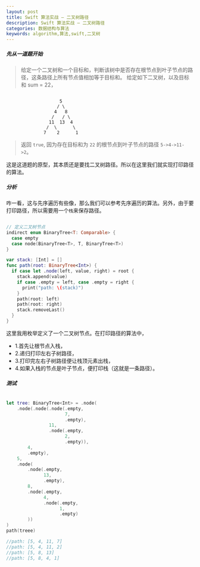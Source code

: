 ```yaml
---
layout: post
title: Swift 算法实战 — 二叉树路径
description: Swift 算法实战 — 二叉树路径
categories: 数据结构与算法
keywords: algorithm,算法,swift,二叉树
---
```



##### 先从一道题开始

> 给定一个二叉树和一个目标和，判断该树中是否存在根节点到叶子节点的路径，这条路径上所有节点值相加等于目标和。
 给定如下二叉树，以及目标和 sum = 22，

```

                    5
                   / \
                  4   8
                 /   / \
                11  13  4
               /  \      \
              7    2      1

```

> 返回 `true`, 因为存在目标和为 `22` 的根节点到叶子节点的路径 `5->4->11->2`。

这是这道题的原型，其本质还是要找二叉树路径。所以在这里我们就实现打印路径的算法。

##### 分析

咋一看，这与先序遍历有些像，那么我们可以参考先序遍历的算法。另外，由于要打印路径，所以需要用一个`栈`来保存路径。

```swift

// 定义二叉树节点
indirect enum BinaryTree<T: Comparable> {
  case empty
  case node(BinaryTree<T>, T, BinaryTree<T>)
}

var stack: [Int] = []
func path(root: BinaryTree<Int>) {
  if case let .node(left, value, right) = root {
    stack.append(value)
    if case .empty = left, case .empty = right {
      print("path: \(stack)")
    }
    path(root: left)
    path(root: right)
    stack.removeLast()
  }
}

```

这里我用枚举定义了一个二叉树节点。在打印路径的算法中，

- 1.首先让根节点入栈，
- 2.递归打印左右子树路径，
- 3.打印完左右子树路径便让栈顶元素出栈，
- 4.如果入栈的节点是叶子节点，便打印栈（这就是一条路径）。

##### 测试

```swift

let tree: BinaryTree<Int> = .node(
    .node(.node(.node(.empty,
                      7,
                      .empty),
                11,
                .node(.empty,
                      2,
                      .empty)),
        4,
        .empty),
    5,
    .node(
        .node(.empty,
              13,
              .empty),
        8,
        .node(.empty,
              4,
              .node(.empty,
                    1,
                    .empty)
        ))
)
path(treee)

//path: [5, 4, 11, 7]
//path: [5, 4, 11, 2]
//path: [5, 8, 13]
//path: [5, 8, 4, 1]

```
